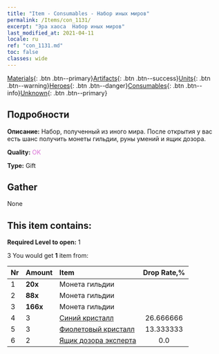 ```yaml
---
title: "Item - Consumables - Набор иных миров"
permalink: /Items/con_1131/
excerpt: "Эра хаоса  Набор иных миров"
last_modified_at: 2021-04-11
locale: ru
ref: "con_1131.md"
toc: false
classes: wide
---
```

 [Materials](/ru/Items/){: .btn .btn--primary}[Artifacts](/ru/Items/Artifacts/){: .btn .btn--success}[Units](/ru/Items/Units/){: .btn .btn--warning}[Heroes](/ru/Items/Heroes/){: .btn .btn--danger}[Consumables](/ru/Items/Consumables/){: .btn .btn--info}[Unknown](/ru/Items/Unknown/){: .btn .btn--primary}

## Подробности
 **Описание:** Набор, полученный из иного мира. После открытия у вас есть шанс получить монеты гильдии, руны умений и ящик дозора.

 **Quality:** <span style="color: #DA70D6">OK</span>

 **Type:** Gift

## Gather

  None

## This item contains:

 **Required Level to open:** 1

 3 You would get **1** item  from:

  | Nr | Amount |     Item    | Drop Rate,% |
  |:---|:-------|:------------|:---------:|
  | 1 |  **20x** | Монета гильдии |  | 26.666666 | 
  | 2 |  **88x** | Монета гильдии |  | 20.0 | 
  | 3 |  **166x** | Монета гильдии |  | 13.333333 | 
  | 4 | 3 | [Синий кристалл](/ru/Items/con_716/) | 26.666666 | 
  | 5 | 3 | [Фиолетовый кристалл](/ru/Items/con_720/) | 13.333333 | 
  | 6 | 2 | [Ящик дозора эксперта](/ru/Items/con_760/) | 0.0 | 
